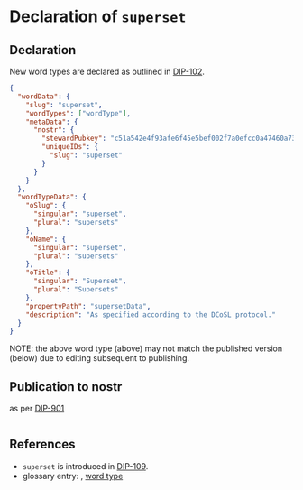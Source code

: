 # Declaration of `superset`

## Declaration

New word types are declared as outlined in [DIP-102](../102.md).

```json
{
  "wordData": {
    "slug": "superset",
    "wordTypes": ["wordType"],
    "metaData": {
      "nostr": {
        "stewardPubkey": "c51a542e4f93afe6f45e5bef002f7a0efcc0a47460a736654c0bee5402c482fa",
        "uniqueIDs": {
          "slug": "superset"
        }
      }
    }
  },
  "wordTypeData": {
    "oSlug": {
      "singular": "superset",
      "plural": "supersets"
    },
    "oName": {
      "singular": "superset",
      "plural": "supersets"
    },
    "oTitle": {
      "singular": "Superset",
      "plural": "Supersets"
    },
    "propertyPath": "supersetData",
    "description": "As specified according to the DCoSL protocol."
  }
}
```

NOTE: the above word type (above) may not match the published version (below) due to editing subsequent to publishing.

## Publication to nostr

as per [DIP-901](../../networking/nostr/901.md)

```json
```

## References

- `superset` is introduced in [DIP-109](../109.md).
- glossary entry: [](../../../glossary/superset.md), [word type](../../../glossary/wordType.md)
